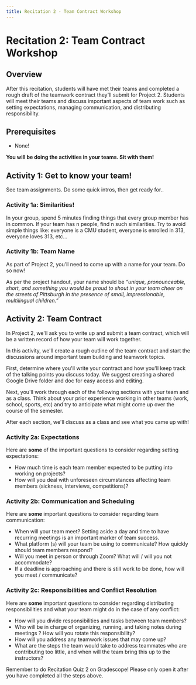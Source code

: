 ```yaml
---
title: Recitation 2 - Team Contract Workshop
---
```


# Recitation 2: Team Contract Workshop

## Overview

After this recitation, students will have met their teams and completed a rough draft of the teamwork contract they'll submit for Project 2. Students will meet their teams and discuss important aspects of team work such as setting expectations, managing communication, and distributing responsibility.

## Prerequisites
- None!

**You will be doing the activities in your teams. Sit with them!**

## Activity 1: Get to know your team!

See team assignments. Do some quick intros, then get ready for..

### **Activity 1a: Similarities!**

In your group, spend 5 minutes finding things that every group member has in common. If your team has n people, find n such similarities. Try to avoid simple things like: everyone is a CMU student, everyone is enrolled in 313, everyone loves 313, etc…

### **Activity 1b: Team Name**

As part of Project 2, you’ll need to come up with a name for your team. Do so now!

As per the project handout, your name should be *“unique, pronounceable, short, and something you would be proud to shout in your team cheer on the streets of Pittsburgh in the presence of small, impressionable, multilingual children.”*

## Activity 2: Team Contract

In Project 2, we'll ask you to write up and submit a team contract, which will be a written record of how your team will work together.

In this activity, we'll create a rough outline of the team contract and start the discussions around important team building and teamwork topics.

First, determine where you'll write your contract and how you'll keep track of the talking points you discuss today. We suggest creating a shared Google Drive folder and doc for easy access and editing.

Next, you'll work through each of the following sections with your team and as a class. Think about your prior experience working in other teams (work, school, sports, etc) and try to anticipate what might come up over the course of the semester.

After each section, we'll discuss as a class and see what you came up with!

### **Activity 2a: Expectations**

Here are **some** of the important questions to consider regarding setting expectations:

-  How much time is each team member expected to be putting into working on projects?
- How will you deal with unforeseen circumstances affecting team members (sickness, interviews, competitions)?

### **Activity 2b: Communication and Scheduling**

Here are **some** important questions to consider regarding team communication:

-   When will your team meet? Setting aside a day and time to have recurring meetings is an important marker of team success.
-   What platform (s) will your team be using to communicate? How quickly should team members respond?
-   Will you meet in person or through Zoom? What will / will you not accommodate?
-   If a deadline is approaching and there is still work to be done, how will you meet / communicate?

### **Activity 2c: Responsibilities and Conflict Resolution**

Here are **some** important questions to consider regarding distributing responsibilities and what your team might do in the case of any conflict:

-   How will you divide responsibilities and tasks between team members?
-   Who will be in charge of organizing, running, and taking notes during meetings ? How will you rotate this responsibility?
-   How will you address any teamwork issues that may come up?
-   What are the steps the team would take to address teammates who are contributing too little, and when will the team bring this up to the instructors?

Remember to do Recitation Quiz 2 on Gradescope! Please only open it after you have completed all the steps above.
